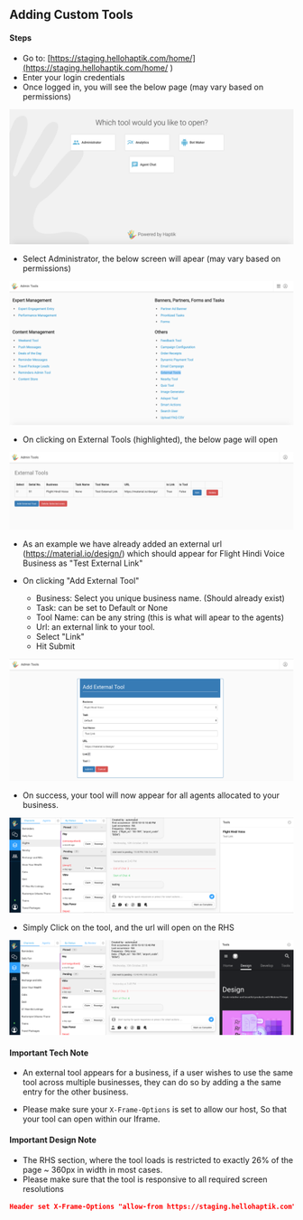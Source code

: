 ## Adding Custom Tools

#### Steps


* Go to: [https://staging.hellohaptik.com/home/](https://staging.hellohaptik.com/home/ )
* Enter your login credentials
* Once logged in, you will see the below page (may vary based on permissions)

![home_screen](home_screen.png)

* Select Administrator, the below screen will apear (may vary based on permissions)

![admin_tools_screen](admin_tools_screen.png)

* On clicking on External Tools (highlighted), the below page will open

![external_tool_screen](external_tool_screen.png)

* As an example we have already added an external url (https://material.io/design/)
which should appear for Flight Hindi Voice Business as "Test External Link"

* On clicking "Add External Tool"
	- Business: Select you unique business name. (Should already exist)
	- Task: can be set to Default or None
	- Tool Name: can be any string (this is what will apear to the agents)
	- Url: an external link to your tool.
	- Select "Link"
	- Hit Submit

![add_external_tool](add_external_tool.png)

* On success, your tool will now appear for all agents allocated to your business.

![agent_view_tool](agent_view_tool.png)

* Simply Click on the tool, and the url will open on the RHS

![agent_view_tool_url](agent_view_tool_url.png)


#### Important Tech Note

* An external tool appears for a business, if a user wishes to use the same tool across multiple businesses, they can do so by adding a the same entry for the other business.

* Please make sure your `X-Frame-Options` is set to allow our host, So that your tool can open within our Iframe.

#### Important Design Note

* The RHS section, where the tool loads is restricted to exactly 26% of the page ~ 360px in width in most cases.
* Please make sure that the tool is responsive to all required screen resolutions


```json
Header set X-Frame-Options "allow-from https://staging.hellohaptik.com"
```

